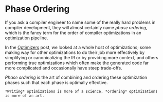# Phase Ordering

If you ask a compiler engineer to name some of the really hard problems in compiler development,
they will almost certainly name *phase ordering*, which is the fancy term for the
order of compiler optimizations in an optimization pipeline.

In the [Optimizers](Optimizers.md) post, we looked at a whole host of optimizations; 
some making way for other optimizations to do their job more effectively by simplifying or canonicalizing the
IR or by providing more context, and others performing true optimizations which
often make the generated code far more complicated and occasionally have steep trade-offs.

*Phase ordering* is the art of combining and ordering these optimization phases
such that each phase is optimally effective.

~~~admonish quote
*Writing* optimizations is more of a science, *ordering* optimizations is more of an art.
~~~
